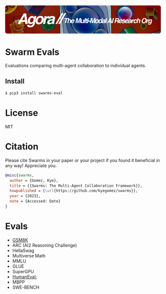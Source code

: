 [![Multi-Modality](agorabanner.png)](https://discord.gg/qUtxnK2NMf)

# Swarm Evals
Evaluations comparing multi-agent collaboration to individual agents. 

## Install

```bash
$ pip3 install swarms-eval
```




# License
MIT


# Citation
Please cite Swarms in your paper or your project if you found it beneficial in any way! Appreciate you.

```bibtex
@misc{swarms,
  author = {Gomez, Kye},
  title = {{Swarms: The Multi-Agent Collaboration Framework}},
  howpublished = {\url{https://github.com/kyegomez/swarms}},
  year = {2023},
  note = {Accessed: Date}
}
```

# Evals
- [GSM8K](https://huggingface.co/datasets/openai/gsm8k)
- ARC (AI2 Reasoning Challenge)
- HellaSwag
- Multiverse Math
- MMLU
- GLUE
- SuperGPU
- [HumanEval: ](https://paperswithcode.com/sota/code-generation-on-humaneval)
- MBPP
- SWE-BENCH